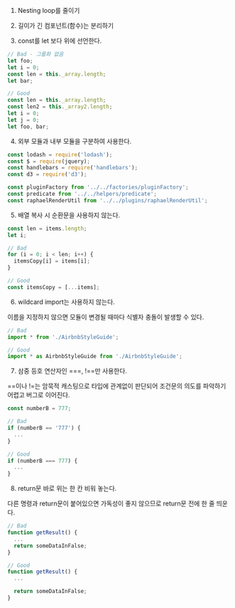 1. Nesting loop를 줄이기

2. 길이가 긴 컴포넌트(함수)는 분리하기

3. const를 let 보다 위에 선언한다.

```javascript
// Bad - 그룹화 없음
let foo;
let i = 0;
const len = this._array.length;
let bar;

// Good
const len = this._array.length;
const len2 = this._array2.length;
let i = 0;
let j = 0;
let foo, bar;
```

4. 외부 모듈과 내부 모듈을 구분하여 사용한다.

```javascript
const lodash = require('lodash');
const $ = require(jquery);
const handlebars = require('handlebars');
const d3 = require('d3');

const pluginFactory from '../../factories/pluginFactory';
const predicate from '../../helpers/predicate';
const raphaelRenderUtil from '../../plugins/raphaelRenderUtil';
```

5. 배열 복사 시 순환문을 사용하지 않는다.
```javascript
const len = items.length;
let i;

// Bad
for (i = 0; i < len; i++) {
  itemsCopy[i] = items[i];
}

// Good
const itemsCopy = [...items];
```

6. wildcard import는 사용하지 않는다.

이름을 지정하지 않으면 모듈이 변경될 때마다 식별자 충돌이 발생할 수 있다.

```javascript
// Bad
import * from './AirbnbStyleGuide';

// Good
import * as AirbnbStyleGuide from './AirbnbStyleGuide';
```

7. 삼중 등호 연산자인 ===, !==만 사용한다.

==이나 !=는 암묵적 캐스팅으로 타입에 관계없이 판단되어 조건문의 의도를 파악하기 어렵고 버그로 이어진다.

```javascript
const numberB = 777;

// Bad
if (numberB == '777') {
  ...
}

// Good
if (numberB === 777) {
  ...
}
```

8. return문 바로 위는 한 칸 비워 놓는다.

다른 명령과 return문이 붙어있으면 가독성이 좋지 않으므로 return문 전에 한 줄 띄운다.

```javascript
// Bad
function getResult() {
  ...
  return someDataInFalse;
}

// Good
function getResult() {
  ...

  return someDataInFalse;
}
```